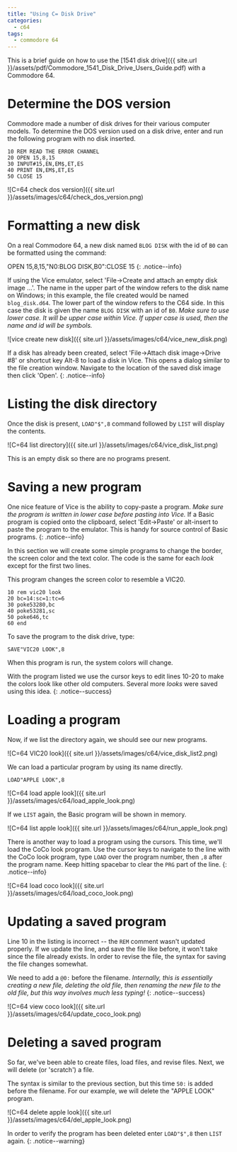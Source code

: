```yaml
---
title: "Using C= Disk Drive"
categories:
  - c64
tags:
  - commodore 64
---
```


This is a brief guide on how to use the [1541 disk drive]({{ site.url }}/assets/pdf/Commodore_1541_Disk_Drive_Users_Guide.pdf) with a Commodore 64.

# Determine the DOS version

Commodore made a number of disk drives for their various computer models. To determine the DOS version used on a disk drive, enter and run the following program with no disk inserted.

```
10 REM READ THE ERROR CHANNEL
20 OPEN 15,8,15
30 INPUT#15,EN,EM$,ET,ES
40 PRINT EN,EM$,ET,ES
50 CLOSE 15
```

![C=64 check dos version]({{ site.url }}/assets/images/c64/check_dos_version.png)

# Formatting a new disk

On a real Commodore 64, a new disk named `BLOG DISK` with the id of `B0` can be formatted using the command:  

OPEN 15,8,15,"N0:BLOG DISK,B0":CLOSE 15
{: .notice--info}

If using the Vice emulator, select 'File->Create and attach an empty disk image ...'. The name in the upper part of the window refers to the disk name on Windows; in this example, the file created would be named `blog_disk.d64`. The lower part of the window refers to the C64 side. In this case the disk is given the name `BLOG DISK` with an id of `B0`. *Make sure to use lower case. It will be upper case within Vice. If upper case is used, then the name and id will be symbols.*

![vice create new disk]({{ site.url }}/assets/images/c64/vice_new_disk.png)

If a disk has already been created, select 'File->Attach disk image->Drive #8' or shortcut key Alt-8 to load a disk in Vice. This opens a dialog similar to the file creation window. Navigate to the location of the saved disk image then click 'Open'.
{: .notice--info}

# Listing the disk directory

Once the disk is present, `LOAD"$",8` command followed by `LIST` will display the contents.

![C=64 list directory]({{ site.url }}/assets/images/c64/vice_disk_list.png)

This is an empty disk so there are no programs present.

# Saving a new program

One nice feature of Vice is the ability to copy-paste a program. _Make sure the program is written in lower case before pasting into Vice._ If a Basic program is copied onto the clipboard, select 'Edit->Paste' or alt-insert to paste the program to the emulator. This is handy for source control of Basic programs.
{: .notice--info}

In this section we will create some simple programs to change the border, the screen color and the text color. The code is the same for each *look* except for the first two lines.

This program changes the screen color to resemble a VIC20.
```
10 rem vic20 look
20 bc=14:sc=1:tc=6
30 poke53280,bc
40 poke53281,sc
50 poke646,tc
60 end
```

To save the program to the disk drive, type:
```
SAVE"VIC20 LOOK",8
```

When this program is run, the system colors will change.

With the program listed we use the cursor keys to edit lines 10-20 to make the colors look like other old computers. Several more *looks* were saved using this idea.
{: .notice--success}

# Loading a program

Now, if we list the directory again, we should see our new programs.

![C=64 VIC20 look]({{ site.url }}/assets/images/c64/vice_disk_list2.png)

We can load a particular program by using its name directly.

```
LOAD"APPLE LOOK",8
```

![C=64 load apple look]({{ site.url }}/assets/images/c64/load_apple_look.png)

If we `LIST` again, the Basic program will be shown in memory.

![C=64 list apple look]({{ site.url }}/assets/images/c64/run_apple_look.png)

There is another way to load a program using the cursors. This time, we'll load the CoCo look program. Use the cursor keys to navigate to the line with the CoCo look program, type `LOAD` over the program number, then `,8` after the program name. Keep hitting spacebar to clear the `PRG` part of the line. 
{: .notice--info}

![C=64 load coco look]({{ site.url }}/assets/images/c64/load_coco_look.png)

# Updating a saved program

Line 10 in the listing is incorrect -- the `REM` comment wasn't updated properly. If we update the line, and save the file like before, it won't take since the file already exists. In order to revise the file, the syntax for saving the file changes somewhat.

We need to add a `@0:` before the filename. *Internally, this is essentially creating a new file, deleting the old file, then renaming the new file to the old file, but this way involves much less typing!*
{: .notice--success}

![C=64 view coco look]({{ site.url }}/assets/images/c64/update_coco_look.png)

# Deleting a saved program

So far, we've been able to create files, load files, and revise files. Next, we will delete (or 'scratch') a file.

The syntax is similar to the previous section, but this time `S0:` is added before the filename. For our example, we will delete the "APPLE LOOK" program.

![C=64 delete apple look]({{ site.url }}/assets/images/c64/del_apple_look.png)

In order to verify the program has been deleted enter `LOAD"$",8` then `LIST` again.
{: .notice--warning}
